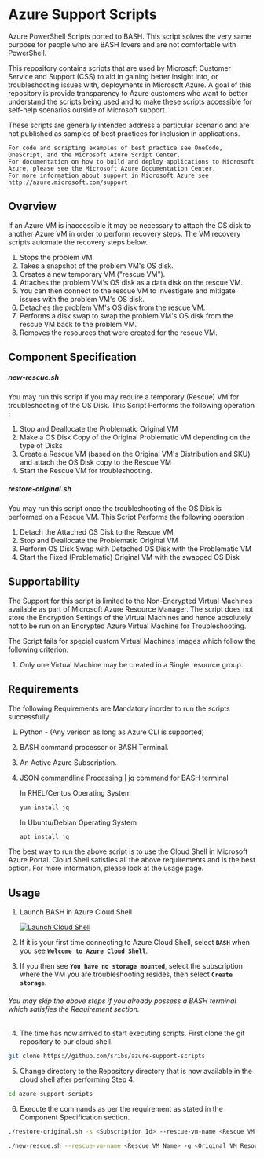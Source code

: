 # Azure Support Scripts
Azure PowerShell Scripts ported to BASH. This script solves the very same purpose for people who are BASH lovers and are not comfortable with PowerShell.

This repository contains scripts that are used by Microsoft Customer Service and Support (CSS) to aid in gaining better insight into, or troubleshooting issues with, deployments in Microsoft Azure. A goal of this repository is provide transparency to Azure customers who want to better understand the scripts being used and to make these scripts accessible for self-help scenarios outside of Microsoft support.

These scripts are generally intended address a particular scenario and are not published as samples of best practices for inclusion in applications.

    For code and scripting examples of best practice see OneCode, OneScript, and the Microsoft Azure Script Center.
    For documentation on how to build and deploy applications to Microsoft Azure, please see the Microsoft Azure Documentation Center.
    For more information about support in Microsoft Azure see http://azure.microsoft.com/support

## Overview
If an Azure VM is inaccessible it may be necessary to attach the OS disk to another Azure VM in order to perform recovery steps. The VM recovery scripts automate the recovery steps below.

1. Stops the problem VM.
2. Takes a snapshot of the problem VM's OS disk.
3. Creates a new temporary VM ("rescue VM"). 
4. Attaches the problem VM's OS disk as a data disk on the rescue VM.
5. You can then connect to the rescue VM to investigate and mitigate issues with the problem VM's OS disk.
6. Detaches the problem VM's OS disk from the rescue VM.
7. Performs a disk swap to swap the problem VM's OS disk from the rescue VM back to the problem VM.
8. Removes the resources that were created for the rescue VM.

## Component Specification
##### new-rescue.sh
You may run this script if you may require a temporary (Rescue) VM for troubleshooting of the OS Disk.
This Script Performs the following operation :
1. Stop and Deallocate the Problematic Original VM
2. Make a OS Disk Copy of the Original Problematic VM depending on the type of Disks
3. Create a Rescue VM (based on the Original VM's Distribution and SKU) and attach the OS Disk copy to the Rescue VM
4. Start the Rescue VM for troubleshooting.

##### restore-original.sh
You may run this script once the troubleshooting of the OS Disk is performed on a Rescue VM.
This Script Performs the following operation :
1. Detach the Attached OS Disk to the Rescue VM
2. Stop and Deallocate the Problematic Original VM
3. Perform OS Disk Swap with Detached OS Disk with the Problematic VM
4. Start the Fixed (Problematic) Original VM with the swapped OS Disk

## Supportability
The Support for this script is limited to the Non-Encrypted Virtual Machines available as part of Microsoft Azure Resource Manager.
The script does not store the Encryption Settings of the Virtual Machines and hence absolutely not to be run on an Encrypted Azure Virtual Machine for Troubleshooting.

The Script fails for special custom Virtual Machines Images which follow the following criterion:
1. Only one Virtual Machine may be created in a Single resource group.

## Requirements
The following Requirements are Mandatory inorder to run the scripts successfully
1. Python - (Any verison as long as Azure CLI is supported)
2. BASH command processor or BASH Terminal.
3. An Active Azure Subscription.
4. JSON commandline Processing | jq command for BASH terminal

    In RHEL/Centos Operating System
      ``` bash
      yum install jq
      ```
    In Ubuntu/Debian Operating System
    ``` bash
    apt install jq
    ```
 
The best way to run the above script is to use the Cloud Shell in Microsoft Azure Portal. Cloud Shell satisfies all the above requirements and is the best option. For more information, please look at the usage page.

## Usage
1. Launch BASH in Azure Cloud Shell 

   <a href="https://shell.azure.com/" target="_blank"><img border="0" alt="Launch Cloud Shell" src="https://shell.azure.com/images/launchcloudshell@2x.png"></a>

2. If it is your first time connecting to Azure Cloud Shell, select **`BASH`** when you see **`Welcome to Azure Cloud Shell`**. 

3. If you then see **`You have no storage mounted`**, select the subscription where the VM you are troubleshooting resides, then select **`Create storage`**.

###### You may skip the above steps if you already possess a BASH terminal which satisfies the Requirement section.

4. The time has now arrived to start executing scripts. First clone the git repository to our cloud shell.
``` bash
git clone https://github.com/sribs/azure-support-scripts
```

5. Change directory to the Repository directory that is now available in the cloud shell after performing Step 4.
``` bash
cd azure-support-scripts
```

6. Execute the commands as per the requirement as stated in the Component Specification section.
``` bash
./restore-original.sh -s <Subscription Id> --rescue-vm-name <Rescue VM Name> --rescue-resource-group <Rescue VM Resource Group> -g <Original VM's resource group> -n <Original VM Name> --os-disk <FIxed OS Disk now used for OS Disk Swap>
```

``` bash
./new-rescue.sh --rescue-vm-name <Rescue VM Name> -g <Original VM Resource Group> -n <Original VM Name> -s <Subscription Id> -u <Admin Username for Rescue VM> -p <Admin Password for Rescue VM>
```
